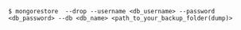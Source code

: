 <!-- usedin: [ _includes/_inlines/Tutorials/common/1970-09-26-manage-backups/1970-09-26-manage-backups_mongodb-database-v1.md] -->

```
$ mongorestore  --drop --username <db_username> --password <db_password> --db <db_name> <path_to_your_backup_folder(dump)>
```
